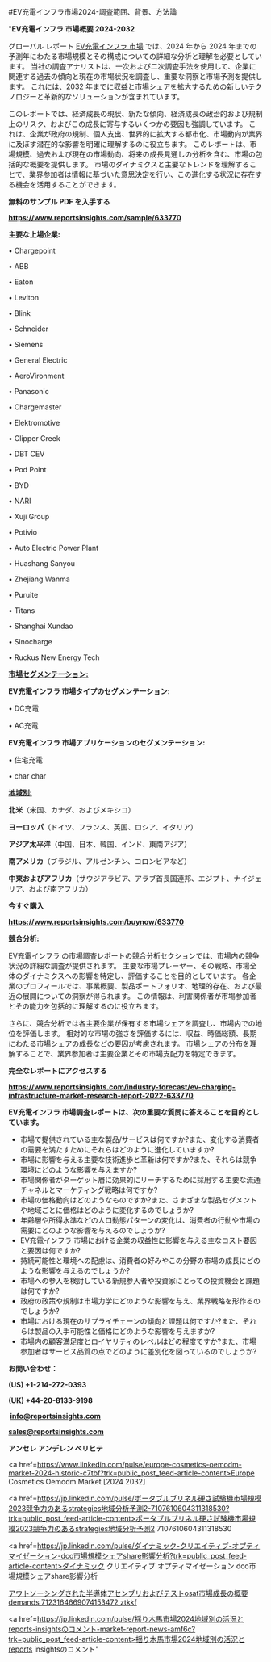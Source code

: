 #EV充電インフラ市場2024-調査範囲、背景、方法論

"<strong>EV充電インフラ 市場概要 2024-2032</strong>

グローバル レポート <a href=https://www.reportsinsights.com/sample/633770>EV充電インフラ 市場</a> では、2024 年から 2024 年までの予測年にわたる市場規模とその構成についての詳細な分析と理解を必要としています。 当社の調査アナリストは、一次および二次調査手法を使用して、企業に関連する過去の傾向と現在の市場状況を調査し、重要な洞察と市場予測を提供します。 これには、2032 年までに収益と市場シェアを拡大​​するための新しいテクノロジーと革新的なソリューションが含まれています。

このレポートでは、経済成長の現状、新たな傾向、経済成長の政治的および規制上のリスク、およびこの成長に寄与するいくつかの要因も強調しています。 これは、企業が政府の規制、個人支出、世界的に拡大する都市化、市場動向が業界に及ぼす潜在的な影響を明確に理解するのに役立ちます。 このレポートは、市場規模、過去および現在の市場動向、将来の成長見通しの分析を含む、市場の包括的な概要を提供します。 市場のダイナミクスと主要なトレンドを理解することで、業界参加者は情報に基づいた意思決定を行い、この進化する状況に存在する機会を活用することができます。

<strong><b>無料のサンプル PDF を入手する</b></strong>

<a href=https://www.reportsinsights.com/sample/633770><strong><u>https://www.reportsinsights.com/sample/633770</u></strong></a>

<strong>主要な上場企業:</strong>

• Chargepoint

• ABB

• Eaton

• Leviton

• Blink

• Schneider

• Siemens

• General Electric

• AeroVironment

• Panasonic

• Chargemaster

• Elektromotive

• Clipper Creek

• DBT CEV

• Pod Point

• BYD

• NARI

• Xuji Group

• Potivio

• Auto Electric Power Plant

• Huashang Sanyou

• Zhejiang Wanma

• Puruite

• Titans

• Shanghai Xundao

• Sinocharge

• Ruckus New Energy Tech

<strong><u>市場セグメンテーション</u></strong><strong><u>:</u></strong>

<strong>EV充電インフラ 市場タイプのセグメンテーション:</strong>

• DC充電

• AC充電

<strong>EV充電インフラ 市場アプリケーションのセグメンテーション:</strong>

• 住宅充電

• char char

<strong><u>地域別</u></strong><strong><u>:</u></strong>

<strong>北米</strong>（米国、カナダ、およびメキシコ）

<strong>ヨーロッパ</strong>（ドイツ、フランス、英国、ロシア、イタリア）

<strong>アジア太平洋</strong>（中国、日本、韓国、インド、東南アジア）

<strong>南アメリカ</strong>（ブラジル、アルゼンチン、コロンビアなど）

<strong>中東およびアフリカ</strong>（サウジアラビア、アラブ首長国連邦、エジプト、ナイジェリア、および南アフリカ）

<strong>今すぐ購入</strong>

<a href=https://www.reportsinsights.com/buynow/633770><strong><u>https://www.reportsinsights.com/buynow/633770</u></strong></a>

<strong><u>競合分析:</u></strong>

EV充電インフラ の市場調査レポートの競合分析セクションでは、市場内の競争状況の詳細な調査が提供されます。 主要な市場プレーヤー、その戦略、市場全体のダイナミクスへの影響を特定し、評価することを目的としています。 各企業のプロフィールでは、事業概要、製品ポートフォリオ、地理的存在、および最近の展開についての洞察が得られます。 この情報は、利害関係者が市場参加者とその能力を包括的に理解するのに役立ちます。

さらに、競合分析では各主要企業が保有する市場シェアを調査し、市場内での地位を評価します。 相対的な市場の強さを評価するには、収益、時価総額、長期にわたる市場シェアの成長などの要因が考慮されます。 市場シェアの分布を理解することで、業界参加者は主要企業とその市場支配力を特定できます。

<strong>完全なレポートにアクセスする</strong>

<a href=https://www.reportsinsights.com/industry-forecast/ev-charging-infrastructure-market-research-report-2022-633770><strong><u><b>https://www.reportsinsights.com/industry-forecast/ev-charging-infrastructure-market-research-report-2022-633770</b></u></strong></a>

<strong><b>EV充電インフラ 市場調査レポートは、次の重要な質問に答えることを目的としています。</b></strong>
<ul>
  <li>市場で提供されている主な製品/サービスは何ですか?また、変化する消費者の需要を満たすためにそれらはどのように進化していますか?</li>
  <li>市場に影響を与える主要な技術進歩と革新は何ですか?また、それらは競争環境にどのような影響を与えますか?</li>
  <li>市場関係者がターゲット層に効果的にリーチするために採用する主要な流通チャネルとマーケティング戦略は何ですか?</li>
  <li>市場の価格動向はどのようなものですか?また、さまざまな製品セグメントや地域ごとに価格はどのように変化するのでしょうか?</li>
  <li>年齢層や所得水準などの人口動態パターンの変化は、消費者の行動や市場の需要にどのような影響を与えるのでしょうか?</li>
  <li>EV充電インフラ 市場における企業の収益性に影響を与える主なコスト要因と要因は何ですか?</li>
  <li>持続可能性と環境への配慮は、消費者の好みやこの分野の市場の成長にどのような影響を与えるのでしょうか?</li>
  <li>市場への参入を検討している新規参入者や投資家にとっての投資機会と課題は何ですか?</li>
  <li>政府の政策や規制は市場力学にどのような影響を与え、業界戦略を形作るのでしょうか?</li>
  <li>市場における現在のサプライチェーンの傾向と課題は何ですか?また、それらは製品の入手可能性と価格にどのような影響を与えますか?</li>
  <li>市場内の顧客満足度とロイヤリティのレベルはどの程度ですか?また、市場参加者はサービス品質の点でどのように差別化を図っているのでしょうか?</li>
</ul>
<strong>お問い合わせ：</strong>

<strong>(US) +1-214-272-0393</strong>

<strong>(UK) +44-20-8133-9198</strong>

<strong> </strong><a href=info@reportsinsights.com><strong><u>info@reportsinsights.com</u></strong></a>

<a href=sales@reportsinsights.com><strong><u>sales@reportsinsights.com</u></strong></a>

<strong>アンセレ アンデレン ベリヒテ</strong>

<a href=https://www.linkedin.com/pulse/europe-cosmetics-oemodm-market-2024-historic-c7tbf?trk=public_post_feed-article-content>Europe Cosmetics Oemodm Market [2024 2032]</a>

<a href=https://jp.linkedin.com/pulse/ポータブルブリネル硬さ試験機市場規模2023競争力のあるstrategies地域分析予測2-7107610604311318530?trk=public_post_feed-article-content>ポータブルブリネル硬さ試験機市場規模2023競争力のあるstrategies地域分析予測2 7107610604311318530</a>

<a href=https://jp.linkedin.com/pulse/ダイナミック-クリエイティブ-オプティマイゼーション-dco市場規模シェアshare影響分析?trk=public_post_feed-article-content>ダイナミック クリエイティブ オプティマイゼーション dco市場規模シェアshare影響分析</a>

<a href=https://www.linkedin.com/pulse/アウトソーシングされた半導体アセンブリおよびテストosat市場成長の概要demands-7123164669074153472-ztkkf/>アウトソーシングされた半導体アセンブリおよびテストosat市場成長の概要demands 7123164669074153472 ztkkf</a>

<a href=https://jp.linkedin.com/pulse/揺り木馬市場2024地域別の活況とreports-insightsのコメント-market-report-news-amf6c?trk=public_post_feed-article-content>揺り木馬市場2024地域別の活況とreports insightsのコメント</a>"
